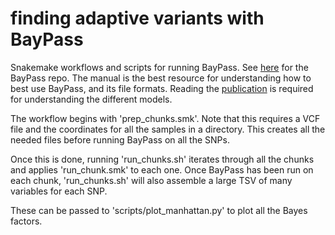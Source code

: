 # finding adaptive variants with BayPass

Snakemake workflows and scripts for running BayPass. See [here](https://forgemia.inra.fr/mathieu.gautier/baypass_public) for the BayPass repo. The manual is the best resource for understanding how to best use BayPass, and its file formats. Reading the [publication](https://academic.oup.com/genetics/article/201/4/1555/5930067) is required for understanding the different models. 

The workflow begins with 'prep_chunks.smk'. Note that this requires a VCF file and the coordinates for all the samples in a directory. This creates all the needed files before running BayPass on all the SNPs.

Once this is done, running 'run_chunks.sh' iterates through all the chunks and applies 'run_chunk.smk' to each one. Once BayPass has been run on each chunk, 'run_chunks.sh' will also assemble a large TSV of many variables for each SNP.

These can be passed to 'scripts/plot_manhattan.py' to plot all the Bayes factors.  

